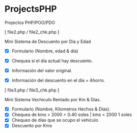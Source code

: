 # ProjectsPHP
Projectos PHP/POO/PDO


[ file2.php / file2_chk.php ]


Mini Sistema de Descuento por Día y Edad

- [x] Formulario (Nombre, edad & día)
- [x] Chequea si el día actual hay descuento.
- [x] Información del valor original.
- [x] Información del descuento en el día = Ahorro.


[ file3.php / file3_chk.php ]


Mini Sistema Vechiculo Rentado por Km & Días.

- [x] Formulario (Nombre, Kilometros Hechos & Días).
- [x] Chequea de kms > 2000 = 0.40 soles | kms < 2000 1 soles
- [x] Chequeo de días que se ocupo el vehiculo
- [x] Descuento por Kms
